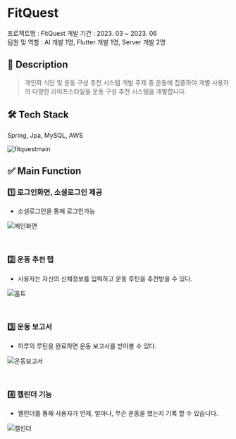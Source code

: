 # FitQuest

프로젝트명 : FitQuest
개발 기간 : 2023. 03 ~ 2023. 06  
팀원 및 역할 : AI 개발 1명, Flutter 개발 1명,  Server 개발 2명

## 📝 Description
> 개인화 식단 및 운동 구성 추천 시스템 개발 주제 중 운동에 집중하여 개별 사용자의 다양한 라이프스타일을 운동 구성 추천 시스템을 개발합니다.

## 🛠️ Tech Stack
Spring, Jpa, MySQL, AWS

<div>
  
  ![fitquestmain](https://github.com/hoyeonyy/FitQuest/assets/114469256/f8644155-2cf8-4a4a-8ac7-5b0703b82e52)
  
  </div>


## ✅ Main Function
### 1️⃣ 로그인화면, 소셜로그인 제공
* 소셜로그인을 통해 로그인가능
<div>
  
  ![메인화면](https://github.com/hoyeonyy/FitQuest/assets/114469256/2d71a374-105d-4f99-8c90-d53d74410a2f)
  
</div> 
<br>

### 2️⃣ 운동 추천 탭
* 사용자는 자신의 신체정보를 입력하고 운동 루틴을 추천받을 수 있다.
<div>
  
  ![홈트](https://github.com/hoyeonyy/FitQuest/assets/114469256/e54ff6a8-4d2d-4cb1-a786-d584e9216116)
  
</div>  
<br>

### 3️⃣ 운동 보고서
* 하루의 루틴을 완료하면 운동 보고서를 받아볼 수 있다.
<div> 
  
  ![운동보고서](https://github.com/hoyeonyy/FitQuest/assets/114469256/85596364-47bb-42dd-ade6-642465624497)
</div>
<br>

### 4️⃣ 켈린더 기능
* 켈린더를 통해 사용자가 언제, 얼마나, 무슨 운동을 했는지 기록 할 수 있습니다.
<div> 
  
  ![캘린더](https://github.com/hoyeonyy/FitQuest/assets/114469256/e9787d24-abb8-4d67-8132-03ab5278982c)
</div>
<br>
